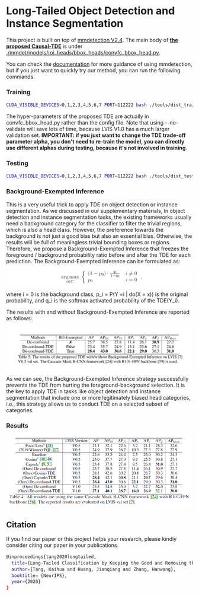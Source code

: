 # Long-Tailed Object Detection and Instance Segmentation

This project is built on top of [mmdetection V2.4](https://github.com/open-mmlab/mmdetection). The main body of **[the proposed Causal-TDE](https://kaihuatang.github.io/Files/long-tail.pdf)** is under [./mmdet/models/roi_heads/bbox_heads/convfc_bbox_head.py](mmdet/models/roi_heads/bbox_heads/convfc_bbox_head.py). 

You can check the [documentation](https://mmdetection.readthedocs.io/) for more guidance of using mmdetection, but if you just want to quickly try our method, you can run the following commands.


### Training
```bash
CUDA_VISIBLE_DEVICES=0,1,2,3,4,5,6,7 PORT=112222 bash ./tools/dist_train.sh configs/htc/htc_r101_fpn_20e_causal.py 8 --work-dir work_dirs/htc_r101_fpn_20e_causal --no-validate
```

The hyper-parameters of the proposed TDE are actually in convfc_bbox_head.py rather than the config file. Note that using --no-validate will save lots of time, because LVIS V1.0 has a much larger validation set. **IMPORTANT: if you just want to change the TDE trade-off parameter alpha, you don't need to re-train the model, you can directly use different alphas during testing, because it's not involved in training**.


### Testing
```bash
CUDA_VISIBLE_DEVICES=0,1,2,3,4,5,6,7 PORT=112222 bash ./tools/dist_test.sh configs/htc/htc_r101_fpn_20e_causal.py work_dirs/htc_r101_fpn_20e_causal/latest.pth 8 --eval bbox segm
```

### Background-Exempted Inference
This is a very useful trick to apply TDE on object detection or instance segmentation. As we discussed in our supplementary materials, In object detection and instance segmentation tasks, the existing frameworks usually need a background category for the classifier to filter the trivial regions, which is also a head class. However, the preference towards the background is not just a good bias but also an essential bias. Otherwise, the results will be full of meaningless trivial bounding boxes or regions. Therefore, we propose a Background-Exempted Inference that freezes the foreground / background probability ratio before and after the TDE for each prediction. The Background-Exempted Inference can be formulated as:

![alt text](bg-fix.png "from 'Supplementary Material of Long-Tailed Classification by Keeping the Good and Removing the Bad Momentum Causal Effect'")

where i = 0 is the background class, p_i = P(Y =i | do(X = x)) is the original probability, and q_i is the softmax activated probability of the TDE(Y_i).

The results with and without Background-Exempted Inference are reported as follows:

![alt text](bg-fix-table.png "from 'Supplementary Material of Long-Tailed Classification by Keeping the Good and Removing the Bad Momentum Causal Effect'")

As we can see, the Background-Exempted Inference strategy successfully prevents the TDE from hurting the foreground-background selection. It is the key to apply TDE in tasks like object detection and instance segmentation that include one or more legitimately biased head categories, i.e., this strategy allows us to conduct TDE on a selected subset of categories.

### Results

![alt text](lvis.png "from 'Long-Tailed Classification by Keeping the Good and Removing the Bad Momentum Causal Effect'")

## Citation
If you find our paper or this project helps your research, please kindly consider citing our paper in your publications.
```bash
@inproceedings{tang2020longtailed,
  title={Long-Tailed Classification by Keeping the Good and Removing the Bad Momentum Causal Effect},
  author={Tang, Kaihua and Huang, Jianqiang and Zhang, Hanwang},
  booktitle= {NeurIPS},
  year={2020}
}
```
